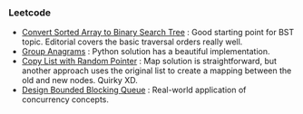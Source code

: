 ### Leetcode
- [Convert Sorted Array to Binary Search Tree](https://leetcode.com/problems/convert-sorted-array-to-binary-search-tree/) : Good starting point for BST topic. Editorial covers the basic traversal orders really well.
- [Group Anagrams](https://leetcode.com/problems/group-anagrams/) : Python solution has a beautiful implementation.
- [Copy List with Random Pointer](https://leetcode.com/problems/copy-list-with-random-pointer/) : Map solution is straightforward, but another approach uses the original list to create a mapping between the old and new nodes. Quirky XD.
- [Design Bounded Blocking Queue](https://leetcode.com/problems/design-bounded-blocking-queue/) : Real-world application of concurrency concepts.
